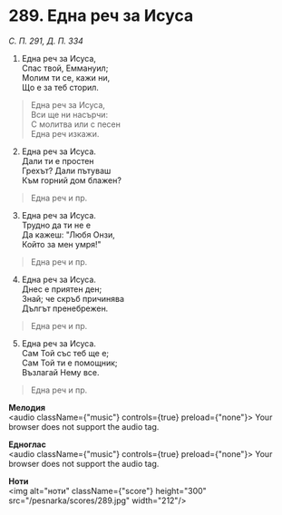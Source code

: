 # 289. Една реч за Исуса

_С. П. 291, Д. П. 334_

1. Една реч за Исуса,  
Спас твой, Еммануил;  
Молим ти се, кажи ни,  
Що е за теб сторил.  

> Една реч за Исуса,  
> Вси ще ни насърчи:  
> С молитва или с песен  
> Една реч изкажи.  

2. Една реч за Исуса.  
Дали ти е простен  
Грехът? Дали пътуваш  
Към горний дом блажен?  

> Една реч и пр.  

3. Една реч за Исуса.  
Трудно да ти не е  
Да кажеш: "Любя Онзи,  
Който за мен умря!"  

> Една реч и пр.  

4. Една реч за Исуса.  
Днес е приятен ден;  
Знай; че скръб причинява  
Дългът пренебрежен.  

> Една реч и пр.  

5. Една реч за Исуса.  
Сам Той със теб ще е;  
Сам Той ти е помощник;  
Възлагай Нему все.  

> Една реч и пр.

**Мелодия**  
<audio className={"music"} controls={true} preload={"none"}>
    <source src="/pesnarka/mp3/289.mp3" type="audio/mpeg"/>
    Your browser does not support the audio tag.
</audio>

**Едноглас**  
<audio className={"music"} controls={true} preload={"none"}>
    <source src="/pesnarka/transp/289.mp3" type="audio/mpeg"/>
    Your browser does not support the audio tag.
</audio>

**Ноти**  
<img alt="ноти" className={"score"} height="300" src="/pesnarka/scores/289.jpg" width="212"/>

